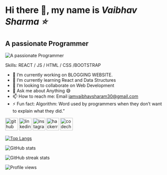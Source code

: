###  <h1> Hi there 👋, my name is  <em> Vaibhav Sharma ⭐ </em></h1> 
####  <h2> A passionate Programmer </h2>
![A passionate Programmer](https://images.unsplash.com/photo-1623479322729-28b25c16b011?ixid=MnwxMjA3fDB8MHxwaG90by1wYWdlfHx8fGVufDB8fHx8&ixlib=rb-1.2.1&auto=format&fit=crop&w=750&q=80)


Skills:  REACT / JS / HTML / CSS /BOOTSTRAP

- 🔭 I’m currently working on BLOGGING WEBSITE. 
- 🌱 I’m currently learning React and Data Structures
- 👯 I’m looking to collaborate on Web Development 
- 💬 Ask me about Anything 😅 
- 📫 How to reach me:  Email iamvaibhavsharam30@gmail.com 
- ⚡ Fun fact: Algorithm: Word used by programmers when they don’t want to explain what they did.”  


[<img src='https://cdn.jsdelivr.net/npm/simple-icons@3.0.1/icons/github.svg' alt='github' height='40'>](https://github.com/vaibhavsharma308)  [<img src='https://cdn.jsdelivr.net/npm/simple-icons@3.0.1/icons/linkedin.svg' alt='linkedin' height='40'>](https://www.linkedin.com/in/https://www.linkedin.com/in/vaibhav-s-70b14413a//)  [<img src='https://cdn.jsdelivr.net/npm/simple-icons@3.0.1/icons/instagram.svg' alt='instagram' height='40'>](https://www.instagram.com/vaibhavsharma30/)  [<img src='https://cdn.jsdelivr.net/npm/simple-icons@3.0.1/icons/hackerrank.svg' alt='hackerrank' height='40'>](https://www.hackerrank.com/IT_1901640130064)  [<img src='https://cdn.jsdelivr.net/npm/simple-icons@3.0.1/icons/codechef.svg' alt='codechef' height='40'>](https://www.codechef.com/users/vaibhv_300)  

[![Top Langs](https://github-readme-stats.vercel.app/api/top-langs/?username=vaibhavsharma308)](https://github.com/anuraghazra/github-readme-stats)

![GitHub stats](https://github-readme-stats.vercel.app/api?username=vaibhavsharma308&show_icons=true&count_private=true)  

<!-- ![GitHub Activity Graph](https://activity-graph.herokuapp.com/graph?username=vaibhavsharma308)   -->

![GitHub streak stats](https://github-readme-streak-stats.herokuapp.com/?user=vaibhavsharma308)  

![Profile views](https://gpvc.arturio.dev/vaibhavsharma308)  
